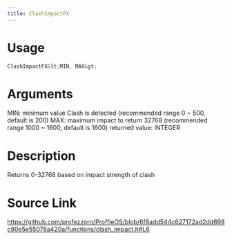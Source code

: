 ```yaml
---
title: ClashImpactFX
---
```


# Usage
```cpp
ClashImpactFX&lt;MIN, MAX&gt;
```

# Arguments
MIN: minimum value Clash is detected (recommended range 0 ~ 500, default is 200)
MAX: maximum impact to return 32768 (recommended range 1000 ~ 1600, default is 1600)
returned value: INTEGER

# Description
Returns 0-32768 based on impact strength of clash

# Source Link
https://github.com/profezzorn/ProffieOS/blob/6f8add544c627172ad2dd698c90e5e55078a420a/functions/clash_impact.h#L6
